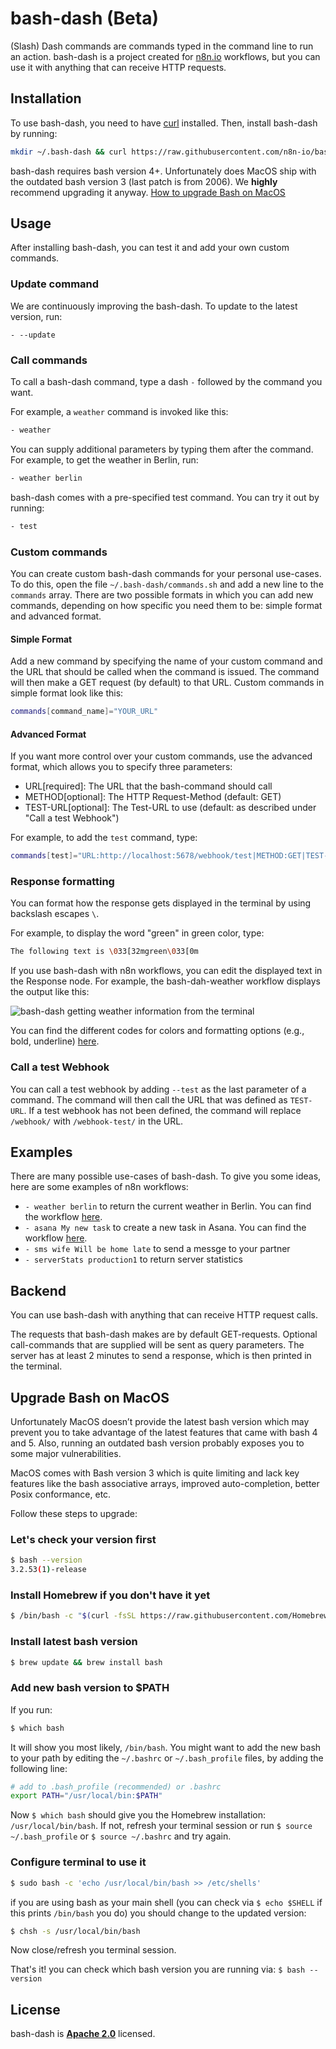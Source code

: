 # bash-dash (Beta)

(Slash) Dash commands are commands typed in the command line to run an action. bash-dash is a project created for [n8n.io](https://n8n.io) workflows, but you can use it with anything that can receive HTTP requests.

## Installation

To use bash-dash, you need to have [curl](https://curl.se/) installed. Then, install bash-dash by running:

```bash
mkdir ~/.bash-dash && curl https://raw.githubusercontent.com/n8n-io/bash-dash/main/bash-dash.sh -o ~/.bash-dash/bash-dash.sh && chmod 711 ~/.bash-dash/bash-dash.sh && curl https://raw.githubusercontent.com/n8n-io/bash-dash/main/commands.sh -o ~/.bash-dash/commands.sh && echo "alias -- -=~/.bash-dash/bash-dash.sh" >> ~/.bashrc
```

bash-dash requires bash version 4+. Unfortunately does MacOS ship with the outdated bash version 3 (last patch is from 2006). We **highly** recommend upgrading it anyway.
[How to upgrade Bash on MacOS](#Upgrade-Bash-on-Mac-OS)

## Usage

After installing bash-dash, you can test it and add your own custom commands.

### Update command

We are continuously improving the bash-dash. To update to the latest version, run:

```
- --update
```

### Call commands

To call a bash-dash command, type a dash `-` followed by the command you want.

For example, a `weather` command is invoked like this:

```bash
- weather
```

You can supply additional parameters by typing them after the command. For example, to get the weather in Berlin, run:

```bash
- weather berlin
```

bash-dash comes with a pre-specified test command. You can try it out by running:

```bash
- test
```

### Custom commands

You can create custom bash-dash commands for your personal use-cases. To do this, open the file `~/.bash-dash/commands.sh` and add a new line to the `commands` array. There are two possible formats in which you can add new commands, depending on how specific you need them to be: simple format and advanced format.

#### Simple Format

Add a new command by specifying the name of your custom command and the URL that should be called when the command is issued. The command will then make a GET request (by default) to that URL. Custom commands in simple format look like this:

```bash
commands[command_name]="YOUR_URL"
```

#### Advanced Format

If you want more control over your custom commands, use the advanced format, which allows you to specify three parameters:

- URL[required]: The URL that the bash-command should call
- METHOD[optional]: The HTTP Request-Method (default: GET)
- TEST-URL[optional]: The Test-URL to use (default: as described under "Call a test Webhook")

For example, to add the `test` command, type:

```bash
commands[test]="URL:http://localhost:5678/webhook/test|METHOD:GET|TEST-URL:http://localhost:5678/webhook-test/test"
```

### Response formatting

You can format how the response gets displayed in the terminal by using backslash escapes `\`.

For example, to display the word "green" in green color, type:

```bash
The following text is \033[32mgreen\033[0m
```

If you use bash-dash with n8n workflows, you can edit the displayed text in the Response node. For example, the bash-dah-weather workflow displays the output like this:

![bash-dash getting weather information from the terminal](https://i.imgur.com/1kzrNFl.png)

You can find the different codes for colors and formatting options (e.g., bold, underline) [here](https://misc.flogisoft.com/bash/tip_colors_and_formatting).

### Call a test Webhook

You can call a test webhook by adding `--test` as the last parameter of a command. The command will then call the URL that was defined as `TEST-URL`. If a test webhook has not been defined, the command will replace `/webhook/` with `/webhook-test/` in the URL.

## Examples

There are many possible use-cases of bash-dash. To give you some ideas, here are some examples of n8n workflows:

- `- weather berlin` to return the current weather in Berlin. You can find the workflow [here](https://n8n.io/workflows/986).
- `- asana My new task` to create a new task in Asana. You can find the workflow [here](https://n8n.io/workflows/987).
- `- sms wife Will be home late` to send a messge to your partner
- `- serverStats production1` to return server statistics

## Backend

You can use bash-dash with anything that can receive HTTP request calls.

The requests that bash-dash makes are by default GET-requests. Optional call-commands that are supplied will be sent as query parameters. The server has at least 2 minutes to send a response, which is then printed in the terminal.

## Upgrade Bash on MacOS

Unfortunately MacOS doesn’t provide the latest bash version which may prevent you to take advantage of the latest features that came with bash 4 and 5. Also, running an outdated bash version probably exposes you to some major vulnerabilities.

MacOS comes with Bash version 3 which is quite limiting and lack key features like the bash associative arrays, improved auto-completion, better Posix conformance, etc.

Follow these steps to upgrade:

### Let's check your version first

```bash
$ bash --version
3.2.53(1)-release
```

### Install Homebrew if you don't have it yet

```bash
$ /bin/bash -c "$(curl -fsSL https://raw.githubusercontent.com/Homebrew/install/HEAD/install.sh)"
```

### Install latest bash version

```bash
$ brew update && brew install bash
```

### Add new bash version to $PATH

If you run:

```bash
$ which bash
```

It will show you most likely, `/bin/bash`. You might want to add the new bash to your path by editing the `~/.bashrc` or `~/.bash_profile` files, by adding the following line:

```bash
# add to .bash_profile (recommended) or .bashrc
export PATH="/usr/local/bin:$PATH"
```

Now `$ which bash` should give you the Homebrew installation: `/usr/local/bin/bash`. If not, refresh your terminal session or run `$ source ~/.bash_profile` or `$ source ~/.bashrc` and try again.

### Configure terminal to use it

```bash
$ sudo bash -c 'echo /usr/local/bin/bash >> /etc/shells'
```

if you are using bash as your main shell (you can check via `$ echo $SHELL` if this prints `/bin/bash` you do) you should change to the updated version:

```bash
$ chsh -s /usr/local/bin/bash
```

Now close/refresh you terminal session.

That's it! you can check which bash version you are running via: `$ bash --version`

## License

bash-dash is [**Apache 2.0**](https://github.com/n8n-io/bash-dash/blob/main/LICENSE) licensed.

